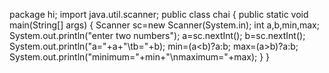 package hi;
import java.util.scanner;
public class chai
{
public static void main(String[] args)
{
Scanner sc=new Scanner(System.in);
int a,b,min,max;
System.out.println("enter two numbers");
a=sc.nextInt();
b=sc.nextInt();
System.out.println("a="+a+"\tb="+b);
min=(a<b)?a:b;
max=(a>b)?a:b;
System.out.println("minimum="+min+"\nmaximum="+max);
}
}
